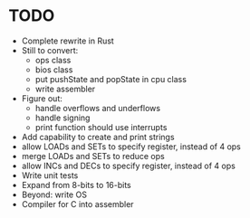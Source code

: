 # TODO
* Complete rewrite in Rust
* Still to convert:
   * ops class
   * bios class
   * put pushState and popState in cpu class
   * write assembler
* Figure out:
  * handle overflows and underflows
  * handle signing
  * print function should use interrupts
* Add capability to create and print strings
* allow LOADs and SETs to specify register, instead of 4 ops
* merge LOADs and SETs to reduce ops
* allow INCs and DECs to specify register, instead of 4 ops
* Write unit tests
* Expand from 8-bits to 16-bits
* Beyond: write OS
* Compiler for C into assembler
